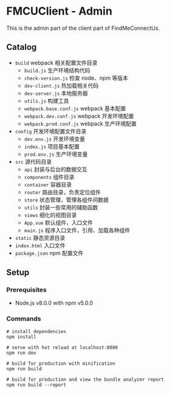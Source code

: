 # FMCUClient - Admin
This is the admin part of the client part of FindMeConnectUs.

## Catalog
* `build` webpack 相关配置文件目录
    * `build.js` 生产环境结构代码
    * `check-version.js` 检查 node、npm 等版本
    * `dev-client.js` 热加载相关代码
    * `dev-server.js` 本地服务器
    * `utils.js` 构建工具
    * `webpack.base.conf.js` webpack 基本配置
    * `webpack.dev.conf.js` webpack 开发环境配置
    * `webpack.prod.conf.js` webpack 生产环境配置
* `config` 开发环境配置文件目录
    * `dev.env.js` 开发环境变量
    * `index.js` 项目基本配置
    * `prod.env.js` 生产环境变量
* `src` 源代码目录
    * `api` 封装与后台的数据交互
    * `components` 组件目录
    * `container` 容器目录
    * `router` 路由目录，负责定位组件
    * `store` 状态管理，管理各组件间数据
    * `utils` 封装一些常用的辅助函数
    * `views` 细化的视图目录
    * `App.vue` 默认组件，入口文件
    * `main.js` 程序入口文件，引用、加载各种组件
* `static` 静态资源目录
* `index.html` 入口文件
* `package.json` npm 配置文件

## Setup

### Prerequisites
* Node.js v8.0.0 with npm v5.0.0

### Commands
```shell
# install dependencies
npm install

# serve with hot reload at localhost:8080
npm run dev

# build for production with minification
npm run build

# build for production and view the bundle analyzer report
npm run build --report
```
